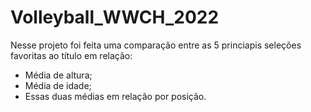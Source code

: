 # Volleyball_WWCH_2022

Nesse projeto foi feita uma comparação entre as 5 princiapis seleções favoritas ao título em relação:
- Média de altura;
- Média de idade;
- Essas duas médias em relação por posição.
